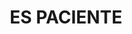 ---
capo: 0
id: 68
lang: es-es
step: pre
subtitle: ''
tags:
- vin
- int
- pas
- pen
title: ES PACIENTE
---